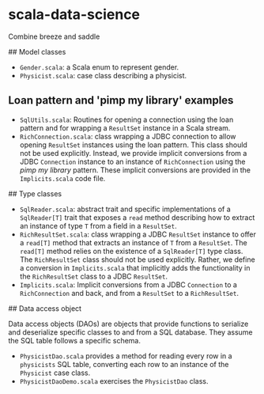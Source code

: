 # scala-data-science
Combine breeze and saddle


## Model classes

 - `Gender.scala`: a Scala enum to represent gender.
 - `Physicist.scala`: case class describing a physicist.

## Loan pattern and 'pimp my library' examples

 - `SqlUtils.scala`: Routines for opening a connection using the loan pattern and for wrapping a `ResultSet` instance in a Scala stream.
 - `RichConnection.scala`: class wrapping a JDBC connection to allow opening `ResultSet` instances using the loan pattern. This class should not be used explicitly. Instead, we provide implicit conversions from a JDBC `Connection` instance to an instance of `RichConnection` using the *pimp my library* pattern. These implicit conversions are provided in the `Implicits.scala` code file.

## Type classes

 - `SqlReader.scala`: abstract trait and specific implementations of a `SqlReader[T]` trait that exposes a `read` method describing how to extract an instance of type `T` from a field in a `ResultSet`.
 - `RichResultSet.scala`: class wrapping a JDBC `ResultSet` instance to offer a `read[T]` method that extracts an instance of `T` from a `ResultSet`. The `read[T]` method relies on the existence of a `SqlReader[T]` type class. The `RichResultSet` class should not be used explicitly. Rather, we define a conversion in `Implicits.scala` that implicitly adds the functionality in the `RichResultSet` class to a JDBC `ResultSet`.
 - `Implicits.scala`: Implicit conversions from a JDBC `Connection` to a `RichConnection` and back, and from a `ResultSet` to a `RichResultSet`.

## Data access object

Data access objects (DAOs) are objects that provide functions to serialize and deserialize specific classes to and from a SQL database. They assume the SQL table follows a specific schema.

 - `PhysicistDao.scala` provides a method for reading every row in a `physicists` SQL table, converting each row to an instance of the `Physicist` case class.
 - `PhysicistDaoDemo.scala` exercises the `PhysicistDao` class.